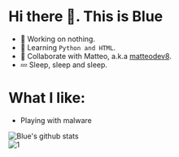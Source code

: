 # Hi there 👋. This is Blue

<!--
**Jimmy-Blue/Jimmy-Blue** is a ✨ _special_ ✨ repository because its `README.md` (this file) appears on your GitHub profile.
-->

- 🔭 Working on nothing.
- 🌱 Learning `Python and HTML`.
- 👯 Collaborate with Matteo, a.k.a [matteodev8](https://github.com/matteodev8).
- 💤 Sleep, sleep and sleep.

# What I like:
- Playing with malware

![Blue's github stats](https://github-readme-stats.vercel.app/api?username=jimmy-blue&theme=react&show_icons=true)\
![1](https://github-readme-stats.vercel.app/api/top-langs/?username=Jimmy-Blue&theme=react)



